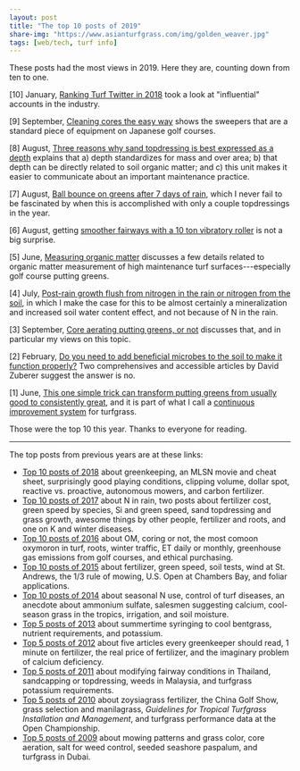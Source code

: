 ```yaml
---
layout: post
title: "The top 10 posts of 2019"
share-img: "https://www.asianturfgrass.com/img/golden_weaver.jpg"
tags: [web/tech, turf info]
---
```


These posts had the most views in 2019. Here they are, counting down from ten to one.

[10] January, [Ranking Turf Twitter in 2018](https://www.asianturfgrass.com/2019-01-31-ranking-of-turf-twitter-in-2018/) took a look at "influential" accounts in the industry.

[9] September, [Cleaning cores the easy way](https://www.asianturfgrass.com/2019-09-16-cleaning-cores-the-easy-way/) shows the sweepers that are a standard piece of equipment on Japanese golf courses.

[8] August, [Three reasons why sand topdressing is best expressed as a depth](https://www.asianturfgrass.com/2019-08-08-three-reasons-sand-depth/) explains that a) depth standardizes for mass and over area; b) that depth can be directly related to soil organic matter; and c) this unit makes it easier to communicate about an important maintenance practice.

[7] August, [Ball bounce on greens after 7 days of rain](https://www.asianturfgrass.com/2019-08-27-ball-bounce-after-7-days-of-rain/), which I never fail to be fascinated by when this is accomplished with only a couple topdressings in the year.

[6] August, getting [smoother fairways with a 10 ton vibratory roller](https://www.asianturfgrass.com/2019-08-17-rolling-fairways-with-a-road-roller/) is not a big surprise.

[5] June, [Measuring organic matter](https://www.asianturfgrass.com/2019-06-10-measuring-organic-matter/) discusses a few details related to organic matter measurement of high maintenance turf surfaces---especially golf course putting greens.

[4] July, [Post-rain growth flush from nitrogen in the rain or nitrogen from the soil](https://www.asianturfgrass.com/2019-07-09-nitrogen-in-rain-or-nitrogen-from-the-soil/), in which I make the case for this to be almost certainly a mineralization and increased soil water content effect, and not because of N in the rain.

[3] September, [Core aerating putting greens, or not](https://www.asianturfgrass.com/2019-09-29-core-aerate-greens/
) discusses that, and in particular my views on this topic.

[2] February, [Do you need to add beneficial microbes to the soil to make it function properly?](https://www.asianturfgrass.com/2019-02-18-zuberer-beneficial-microbes/) Two comprehensives and accessible articles by David Zuberer suggest the answer is no.

[1] June, [This one simple trick can transform putting greens from usually good to consistently great](https://www.asianturfgrass.com/2019-06-25-one-simple-trick-better-greens/), and it is part of what I call a [continuous improvement system](https://www.asianturfgrass.com/2019-11-25-continuous-improvement-presentation/) for turfgrass.

Those were the top 10 this year. Thanks to everyone for reading. 

---

The top posts from previous years are at these links:

* [Top 10 posts of 2018](https://www.asianturfgrass.com/2019-01-02-top-10-posts-2018/) about greenkeeping, an MLSN movie and cheat sheet, surprisingly good playing conditions, clipping volume, dollar spot, reactive vs. proactive, autonomous mowers, and carbon fertilizer.  
* [Top 10 posts of 2017](https://www.asianturfgrass.com/2017-12-30-top-10-posts-of-2017/) about N in rain, two posts about fertilizer cost, green speed by species, Si and green speed, sand topdressing and grass growth, awesome things by other people, fertilizer and roots, and one on K and winter diseases.
* [Top 10 posts of 2016](http://www.blog.asianturfgrass.com/2016/12/top-10-posts-of-2016.html) about OM, coring or not, the most comoon oxymoron in turf, roots, winter traffic, ET daily or monthly, greenhouse gas emissions from golf courses, and ethical purchasing.
* [Top 10 posts of 2015](http://www.blog.asianturfgrass.com/2015/12/top-10-posts-on-the-blog-in-2015.html) about fertilizer, green speed, soil tests, wind at St. Andrews, the 1/3 rule of mowing, U.S. Open at Chambers Bay, and foliar applications.
* [Top 10 posts of 2014](http://www.blog.asianturfgrass.com/2014/12/top-10-posts-on-the-blog-in-2014.html) about seasonal N use, control of turf diseases, an anecdote about ammonium sulfate, salesmen suggesting calcium, cool-season grass in the tropics, irrigation, and soil moisture.
* [Top 5 posts of 2013](http://www.blog.asianturfgrass.com/2013/12/counting-down-top-5-posts-this-year.html) about summertime syringing to cool bentgrass, nutrient requirements, and potassium.
* [Top 5 posts of 2012](http://www.blog.asianturfgrass.com/2013/12/counting-down-top-5-posts-of-2012.html) about five articles every greenkeeper should read, 1 minute on fertilizer, the real price of fertilizer, and the imaginary problem of calcium deficiency.
* [Top 5 posts of 2011](http://www.blog.asianturfgrass.com/2013/12/counting-down-top-5-posts-of-2011.html) about modifying fairway conditions in Thailand, sandcapping or topdressing, weeds in Malaysia, and turfgrass potassium requirements.
* [Top 5 posts of 2010](http://www.blog.asianturfgrass.com/2013/12/counting-down-top-5-posts-of-2010.html) about zoysiagrass fertilizer, the China Golf Show, grass selection and manilagrass, *Guidelines for Tropical Turfgrass Installation and Management*, and turfgrass performance data at the Open Championship.
* [Top 5 posts of 2009](http://www.blog.asianturfgrass.com/2013/11/top-5-posts-of-2009.html) about mowing patterns and grass color, core aeration, salt for weed control, seeded seashore paspalum, and turfgrass in Dubai.
